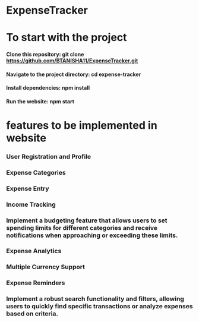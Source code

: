 # ExpenseTracker
# To start with the project
#### Clone this repository: git clone https://github.com/BTANISHA11/ExpenseTracker.git
#### Navigate to the project directory: cd expense-tracker
#### Install dependencies: npm install
#### Run the website: npm start

# features to be implemented in website
### User Registration and Profile
### Expense Categories
### Expense Entry
### Income Tracking
### Implement a budgeting feature that allows users to set spending limits for different categories and receive notifications when approaching or exceeding these limits.
### Expense Analytics
### Multiple Currency Support
### Expense Reminders
### Implement a robust search functionality and filters, allowing users to quickly find specific transactions or analyze expenses based on criteria.

